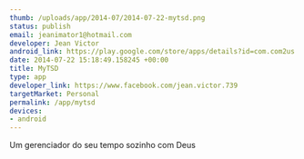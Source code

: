 ```yaml
--- 
thumb: /uploads/app/2014-07/2014-07-22-mytsd.png
status: publish
email: jeanimator1@hotmail.com
developer: Jean Victor
android_link: https://play.google.com/store/apps/details?id=com.com2us.mytsd.normal.freefull.google.kr.android.common&hl=pt_BR
date: 2014-07-22 15:18:49.158245 +00:00
title: MyTSD
type: app
developer_link: https://www.facebook.com/jean.victor.739
targetMarket: Personal
permalink: /app/mytsd
devices: 
- android
---
```


Um gerenciador do seu tempo sozinho com Deus
